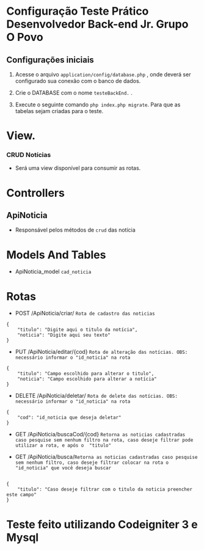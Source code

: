 # Configuração Teste Prático Desenvolvedor Back-end Jr. Grupo O Povo

 

## Configurações iniciais

1. Acesse o arquivo `application/config/database.php` , onde deverá ser configurado sua conexão com o banco de dados.

2. Crie o DATABASE com o nome `testeBackEnd.` .

3. Execute o seguinte comando `php index.php migrate`. Para que as tabelas sejam criadas para o teste.

# View.

### CRUD Notícias

* Será uma view disponível para consumir as rotas.


# Controllers
## ApiNoticia
* Responsável pelos métodos de `crud` das notícia 

# Models And Tables
*  ApiNoticia_model `cad_noticia`  


# Rotas
* POST /ApiNoticia/criar/  `Rota de cadastro das noticias`

```
{
	"titulo": "Digite aqui o titulo da notícia",
	"noticia": "Digite aqui seu texto"
}

```
* PUT /ApiNoticia/editar/{cod}  `Rota de alteração das notícias. OBS: necessário informar o "id_noticia" na rota`

```
{
	"titulo": "Campo escolhido para alterar o titulo",
	"noticia": "Campo escolhido para alterar a notícia"
}

```

* DELETE /ApiNoticia/deletar/  `Rota de delete das notícias. OBS: necessário informar o "id_noticia" na rota`

```
{
	"cod": "id_noticia que deseja deletar"
}

```

* GET /ApiNoticia/buscaCod/{cod} `Retorna as noticias cadastradas caso pesquise sem nenhum filtro na rota, caso deseje filtrar pode utilizar a rota, e após o  "titulo" `


* GET /ApiNoticia/busca/`Retorna as noticias cadastradas caso pesquise sem nenhum filtro, caso deseje filtrar colocar na rota o "id_noticia" que você deseja buscar`

```

{
	"titulo": "Caso deseje filtrar com o titulo da noticia preencher este campo"
}

```
# Teste feito utilizando Codeigniter 3 e Mysql 








